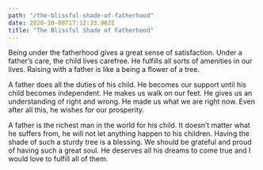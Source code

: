 ```yaml
---
path: "/the-blissful-shade-of-fatherhood"
date: 2020-10-08T17:12:33.962Z
title: "The Blissful Shade of Fatherhood"
---
```

Being under the fatherhood gives a great sense of satisfaction. Under a father’s care, the child lives carefree. He fulfills all sorts of amenities in our lives. Raising with a father is like a being a flower of a tree.

A father does all the duties of his child. He becomes our support until his child becomes independent. He makes us walk on our feet. He gives us an understanding of right and wrong. He made us what we are right now. Even after all this, he wishes for our prosperity.

A father is the richest man in the world for his child. It doesn’t matter what he suffers from, he will not let anything happen to his children. Having the shade of such a sturdy tree is a blessing. We should be grateful and proud of having such a great soul. He deserves all his dreams to come true and I would love to fulfill all of them.